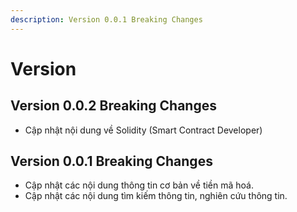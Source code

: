 ```yaml
---
description: Version 0.0.1 Breaking Changes
---
```


# Version

## Version 0.0.2 Breaking Changes

* Cập nhật nội dung về Solidity (Smart Contract Developer)

## Version 0.0.1 Breaking Changes

* Cập nhật các nội dung thông tin cơ bản về tiền mã hoá.
* Cập nhật các nội dung tìm kiếm thông tin, nghiên cứu thông tin.
